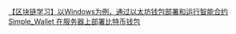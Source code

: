 [【区块链学习】以Windows为例，通过以太坊钱包部署和运行智能合约](https://blog.csdn.net/Slow_Wakler/article/details/72492248)
[Simple_Wallet 在服务器上部署比特币钱包](https://blog.csdn.net/david500834/article/details/44081419)
